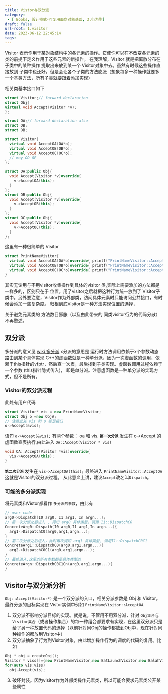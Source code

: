 ```yaml
---
title: Vistor与双分派
category:
 - [ Books, 设计模式-可复用面向对象基础, 3.行为型]
draft: false
url-root: 1.visitor
date: 2023-06-12 22:45:14
tags:
---
```

Visitor 表示作用于某对象结构中的各元素的操作。它使你可以在不改变各元素的类的前提下定义作用于这些元素的新操作。
在我理解，Visitor 就是把离散分布在 子类中的某种操作 提取出来放到某一个 Visitor对象中去。虽然有时候这些操作直接放到 子类中也还好，但是会让各个子类的方法膨胀（想象每多一种操作就要多一个基类方法，所有子类就要跟着添加实现）

相关类基本接口如下

```cpp
struct Visitor;// forward declaration
struct Obj{
virtual void Accept(Visitor *v);
};

struct OA;// forward declaration also
struct OB;
struct OB;

struct Visitor{
  virtual void AcceptOA(OA*o);
  virtual void AcceptOB(OB*o);
  virtual void AcceptOC(OC*o);
  // may OD OE
};

struct OA:public Obj{
  void Accept(Visitor *v)override{
    v->AcceptOA(this);
  }
};
struct OB:public Obj{
  void Accept(Visitor *v)override{
    v->AcceptOB(this);
  }
};
struct OC:public Obj{
  void Accept(Visitor *v)override{
    v->AcceptOC(this);
  }
};
```
这里有一种很简单的 Visitor
```cpp
struct PrintNameVisitor{
  virtual void AcceptOA(OA*o)override{ printf("PrintNameVisitor::AcceptOA(%x))\n",o); }
  virtual void AcceptOB(OB*o)override{ printf("PrintNameVisitor::AcceptOB(%x))\n",o); }
  virtual void AcceptOC(OC*o)override{ printf("PrintNameVisitor::AcceptOC(%x))\n",o); }
}
```
其实无论用与不用visitor收集操作到具体的visitor 类,实际上需要添加的方法都是一样多的，区别只在于 位置。用了visitor之后就把这种行为统一放到了 Visitor子类中。另外要注意，Visitor作为外部类，访问具体元素时只能访问公共接口，有时候会添加一些复杂度。
归根到底Visitor是一种方法实现位置的选择，

关于避免元素类的 方法数目膨胀（以及由此带来的 同类visitor行为的代码分散）不再赘述。

## 双分派

多分派的意义见 [wiki 多分派](https://zh.wikipedia.org/wiki/%E5%A4%9A%E5%88%86%E6%B4%BE)
x分派的意思是 运行时方法调用依赖于x个参数动态路由到某个具体实现
C++的虚函数就是一种单分派，因为一次虚函数的调用，依赖于this指针的vfptr，然后查一次表，最后找到子类实现。虚函数调用过程依赖于一个参数 (this指针隐式传入)， 即是单分派。注意虚函数是一种单分派的实现方式，但不是所有。

### Visitor的双分派过程
此处有用户代码
```cpp
struct Visitor* vis = new PrintNameVisitor;
struct Obj o =new ObjA;
// 注意此处 vis 和 o 都是接口
o->Accept(&vis);
```
语句 `o->Accept(&vis);` 有两个参数： oa 和 vis.
**`第一次分派`** 发生在 o->Accept 的虚函数查表执行,由此进入 `OA::Accept(Visitor * vis)`
```cpp
void OA::Accept(Visitor *vis)override{
  vis->AcceptOA(this);
}
```
**`第二次分派`** 发生在 `vis->AcceptOA(this);` 最终进入 `PrintNameVisitor::AcceptOA`
这就是Visitor的双分派过程。
从此意义上讲，建议`Accept`改名叫`Dispatch`。

### 可能的多分派实现
将元素类和Vistor都看作 `多分派的参数`，由此有
```cpp
// user code
arg0->Dispatch(I0 arg0, I1 arg1, In argn...);
// 第一次分派之后进入 , 得知 arg0 具体类型，调用 I1::DispatchC0
ConcreteArg0::Dispath(I0 arg0,I1 arg1,In argn...){
  arg1->DispatchC0(arg0,arg1,argn...);
}
// 第二次分派之后进入，此时再次得知 arg1 具体类型, 调用I1::DispatchC0C1
ConcreteArg1::DispatchC0(arg0,arg1,argn...){
  arg2->DispatchC0C1(arg0,arg1,argn...);
}
// 最终进入,这里的所有参数都是具体类型的
ConcreteArgn::DispatchC0C1Cn(arg0,arg1,argn...){
}
```

## Visitor与双分派分析

`Obj::Accept(Visitor*)` 是一个双分派的入口，相关分派参数是 Obj 和 Visitor。最终分派的目标实现在 Vistor实例中例如 `PrintNameVisitor::AcceptOA`.
1. 双分派不影响分派目标的实现。就是说，不管用不用双分派，针对 `Obj集合`与`Visitor集合`（或者操作集合）的每一种组合都要求有实现，在这里双分派只是给了另一种放置代码的选择（以前针对同Obj的操作都放到Obj中，现在针对同种操作的都放到Visitor中）
2. 双分派抽象了行为到Visitor对象，由此增加操作行为的调度的代码的复用。比如
```cpp
Obj * obj = createObj();
Visitor * viss[]={new PrintNameVisitor,new EatLaunchVisitor,new BalahVisitor};
for(auto vis:viss)
  obj.Accept(vis);
```
3. 破坏封装。因为visitor作为外部类操作元素类，所以可能会要求元素类公开某些属性